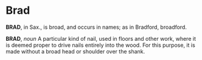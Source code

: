 # Brad

**BRAD**, in Sax., is broad, and occurs in names; as in Bradford, broadford.

**BRAD**, _noun_ A particular kind of nail, used in floors and other work, where it is deemed proper to drive nails entirely into the wood. For this purpose, it is made without a broad head or shoulder over the shank.